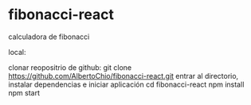 # fibonacci-react
calculadora de fibonacci

local:

clonar reopositrio de github:
git clone https://github.com/AlbertoChio/fibonacci-react.git
entrar al directorio, instalar dependencias e iniciar aplicación
cd fibonacci-react
npm install
npm start
